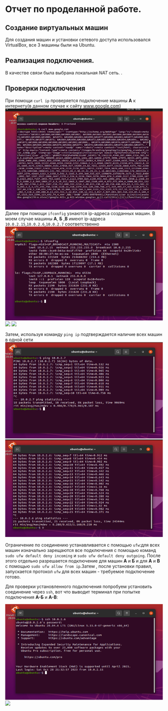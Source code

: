 # Отчет по проделанной работе.

## Создание виртуальных машин

Для создания машин и установки сетевого доступа использовался VirtualBox, все 3 машины были на Ubuntu.

## Реализация подключения.

В качестве связи была выбрана локальная _NAT_ сеть.  .

## Проверки подключения
При помощи `curl ip` проверяется подключение машины **А** к интернету(в данном случае к сайту www.google.com)
![](A(internet).png)
Далее при помощи `ifconfig` узнаются ip-адреса созданных машин. В моем случае машины **А**, **Б** ,**В** имеют ip-адреса `10.0.2.15`,`10.0.2.6`,`10.0.2.7` соответственно
![](A(ip).png)
![](Б(ip).png)
![](В(ip).png)

Затем, используя команду `ping ip` подтверждается наличие всех машин в одной сети
![](AB.png)
![](АБ.png)

Ограничение по соединению устанавливается с помощью `ufw`:для всех машин изначально зарещаются все подключения с помощью команд `sudo ufw default deny incoming` и `sudo ufw default deny outgoing`. После этого отдельно разрешается подключение для машин **А** и **Б**  и для **А** и **В** с помощью `sudo ufw allow from ip`.Затем , после установки правил, запускается протокол `ufw` для всех машин - требуемое подключение готово.

Для проверки установленного подключения попробуем установить соединение через `ssh`, вот что выводит терминал при попытке подключения **A-Б** и **А-В**:

![](АБssh.png)
![](АВssh.png)

